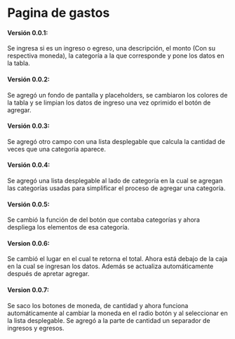 # Pagina de gastos
#### Versión 0.0.1:
Se ingresa si es un ingreso o egreso, una descripción, el monto (Con su respectiva moneda), la categoría a la que corresponde y pone los datos en la tabla.
#### Versión 0.0.2:
Se agregó un fondo de pantalla y placeholders, se cambiaron los colores de la tabla y se limpian los datos de ingreso una vez oprimido el botón de agregar. 
#### Versión 0.0.3:
Se agregó otro campo con una lista desplegable que calcula la cantidad de veces que una categoría aparece.
#### Versión 0.0.4:
Se agregó una lista desplegable al lado de categoría en la cual se agregan las categorías usadas para simplificar el proceso de agregar una categoría. 
#### Versión 0.0.5:
Se cambió la función de del botón que contaba categorías y ahora despliega los elementos de esa categoría.
#### Version 0.0.6:
Se cambió el lugar en el cual te retorna el total. Ahora está debajo de la caja en la cual se ingresan los datos. Además se actualiza automáticamente después de apretar agregar.
#### Version 0.0.7:
Se saco los botones de moneda, de cantidad y ahora funciona automáticamente al cambiar la moneda en el radio botón y al seleccionar en la lista desplegable. Se agregó a la parte de cantidad un separador de ingresos y egresos.
